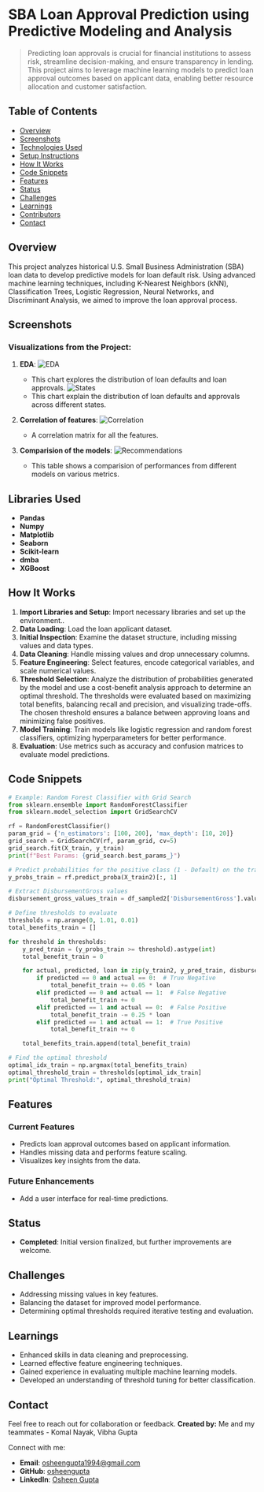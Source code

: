 # SBA Loan Approval Prediction using Predictive Modeling and Analysis

> Predicting loan approvals is crucial for financial institutions to assess risk, streamline decision-making, and ensure transparency in lending. This project aims to leverage machine learning models to predict loan approval outcomes based on applicant data, enabling better resource allocation and customer satisfaction.


## Table of Contents

- [Overview](#overview)
- [Screenshots](#screenshots)
- [Technologies Used](#technologies-used)
- [Setup Instructions](#setup-instructions)
- [How It Works](#how-it-works)
- [Code Snippets](#code-snippets)
- [Features](#features)
- [Status](#status)
- [Challenges](#challenges)
- [Learnings](#learnings)
- [Contributors](#contributors)
- [Contact](#contact)

## Overview

This project analyzes historical U.S. Small Business Administration (SBA) loan data to develop predictive models for loan default risk. Using advanced machine learning techniques, including K-Nearest Neighbors (kNN), Classification Trees, Logistic Regression, Neural Networks, and Discriminant Analysis, we aimed to improve the loan approval process.

## Screenshots

### Visualizations from the Project:

1. **EDA**:
   ![EDA](./img/EDA.png)
   - This chart explores the distribution of loan defaults and loan approvals.
   ![States](./img/states.png)
   - This chart explain the distribution of loan defaults and approvals across different states.

2. **Correlation of features**:
   ![Correlation](./img/Correlation.png)
   - A correlation matrix for all the features.

3. **Comparision of the models**:
   ![Recommendations](./img/Recommendations.png)
   - This table shows a comparision of performances from different models on various metrics.

## Libraries Used

- **Pandas**
- **Numpy**
- **Matplotlib**
- **Seaborn**
- **Scikit-learn**
- **dmba**
- **XGBoost**

## How It Works

1. **Import Libraries and Setup**: Import necessary libraries and set up the environment..
2. **Data Loading**: Load the loan applicant dataset.
3. **Initial Inspection**:  Examine the dataset structure, including missing values and data types.
4. **Data Cleaning**: Handle missing values and drop unnecessary columns.
5. **Feature Engineering**: Select features, encode categorical variables, and scale numerical values.
6. **Threshold Selection**: Analyze the distribution of probabilities generated by the model and use a cost-benefit analysis approach to determine an optimal threshold. The thresholds were evaluated based on maximizing total benefits, balancing recall and precision, and visualizing trade-offs. The chosen threshold ensures a balance between approving loans and minimizing false positives.
7. **Model Training**: Train models like logistic regression and random forest classifiers, optimizing hyperparameters for better performance.
8. **Evaluation**: Use metrics such as accuracy and confusion matrices to evaluate model predictions.

## Code Snippets
```python
# Example: Random Forest Classifier with Grid Search
from sklearn.ensemble import RandomForestClassifier
from sklearn.model_selection import GridSearchCV

rf = RandomForestClassifier()
param_grid = {'n_estimators': [100, 200], 'max_depth': [10, 20]}
grid_search = GridSearchCV(rf, param_grid, cv=5)
grid_search.fit(X_train, y_train)
print(f"Best Params: {grid_search.best_params_}")
```

```python
# Predict probabilities for the positive class (1 - Default) on the training data
y_probs_train = rf.predict_proba(X_train2)[:, 1]

# Extract DisbursementGross values
disbursement_gross_values_train = df_sampled2['DisbursementGross'].values

# Define thresholds to evaluate
thresholds = np.arange(0, 1.01, 0.01)
total_benefits_train = []

for threshold in thresholds:
    y_pred_train = (y_probs_train >= threshold).astype(int)
    total_benefit_train = 0

    for actual, predicted, loan in zip(y_train2, y_pred_train, disbursement_gross_values_train):
        if predicted == 0 and actual == 0:  # True Negative
            total_benefit_train += 0.05 * loan
        elif predicted == 0 and actual == 1:  # False Negative
            total_benefit_train += 0
        elif predicted == 1 and actual == 0:  # False Positive
            total_benefit_train -= 0.25 * loan
        elif predicted == 1 and actual == 1:  # True Positive
            total_benefit_train += 0

    total_benefits_train.append(total_benefit_train)

# Find the optimal threshold
optimal_idx_train = np.argmax(total_benefits_train)
optimal_threshold_train = thresholds[optimal_idx_train]
print("Optimal Threshold:", optimal_threshold_train)
```

## Features

### Current Features

- Predicts loan approval outcomes based on applicant information.
- Handles missing data and performs feature scaling.
- Visualizes key insights from the data.

### Future Enhancements

- Add a user interface for real-time predictions.

## Status

- **Completed**: Initial version finalized, but further improvements are welcome.

## Challenges

- Addressing missing values in key features.
- Balancing the dataset for improved model performance.
- Determining optimal thresholds required iterative testing and evaluation.

## Learnings

- Enhanced skills in data cleaning and preprocessing.
- Learned effective feature engineering techniques.
- Gained experience in evaluating multiple machine learning models.
- Developed an understanding of threshold tuning for better classification.

## Contact

Feel free to reach out for collaboration or feedback. **Created by:** Me and my teammates - Komal Nayak, Vibha Gupta

Connect with me:

- **Email**: [osheengupta1994@gmail.com](mailto\:osheengupta1994@gmail.com)
- **GitHub**: [osheengupta](https://github.com/osheengupta)
- **LinkedIn**: [Osheen Gupta](https://linkedin.com/in/osheengupta/)
